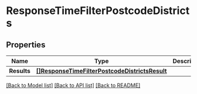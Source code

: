 # ResponseTimeFilterPostcodeDistricts

## Properties
Name | Type | Description | Notes
------------ | ------------- | ------------- | -------------
**Results** | [**[]ResponseTimeFilterPostcodeDistrictsResult**](ResponseTimeFilterPostcodeDistrictsResult.md) |  | 

[[Back to Model list]](../README.md#documentation-for-models) [[Back to API list]](../README.md#documentation-for-api-endpoints) [[Back to README]](../README.md)


